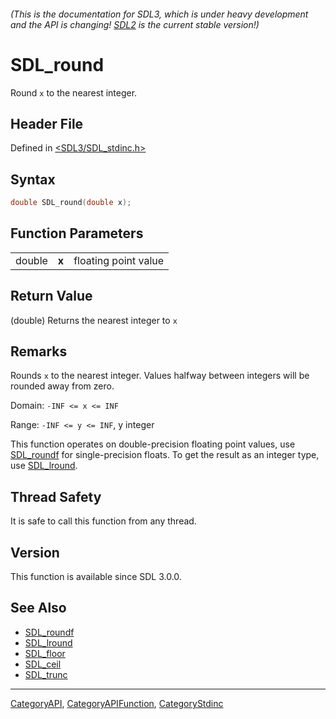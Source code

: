 ###### (This is the documentation for SDL3, which is under heavy development and the API is changing! [SDL2](https://wiki.libsdl.org/SDL2/) is the current stable version!)
# SDL_round

Round `x` to the nearest integer.

## Header File

Defined in [<SDL3/SDL_stdinc.h>](https://github.com/libsdl-org/SDL/blob/main/include/SDL3/SDL_stdinc.h)

## Syntax

```c
double SDL_round(double x);
```

## Function Parameters

|        |       |                      |
| ------ | ----- | -------------------- |
| double | **x** | floating point value |

## Return Value

(double) Returns the nearest integer to `x`

## Remarks

Rounds `x` to the nearest integer. Values halfway between integers will be
rounded away from zero.

Domain: `-INF <= x <= INF`

Range: `-INF <= y <= INF`, y integer

This function operates on double-precision floating point values, use
[SDL_roundf](SDL_roundf) for single-precision floats. To get the result as
an integer type, use [SDL_lround](SDL_lround).

## Thread Safety

It is safe to call this function from any thread.

## Version

This function is available since SDL 3.0.0.

## See Also

- [SDL_roundf](SDL_roundf)
- [SDL_lround](SDL_lround)
- [SDL_floor](SDL_floor)
- [SDL_ceil](SDL_ceil)
- [SDL_trunc](SDL_trunc)

----
[CategoryAPI](CategoryAPI), [CategoryAPIFunction](CategoryAPIFunction), [CategoryStdinc](CategoryStdinc)

